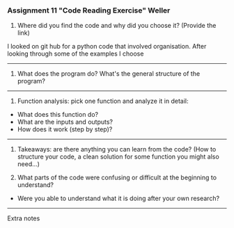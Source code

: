 ### Assignment 11 "Code Reading Exercise" Weller

1. Where did you find the code and why did you choose it? (Provide the link)

I looked on git hub for a python code that involved organisation. After looking through some of the examples I choose  

---

1. What does the program do? What's the general structure of the program? 

---

1. Function analysis: pick one function and analyze it in detail:

- What does this function do?
- What are the inputs and outputs?
- How does it work (step by step)?

---

1. Takeaways: are there anything you can learn from the code? (How to structure your code, a clean solution for some function you might also need...)


1. What parts of the code were confusing or difficult at the beginning to understand?
- Were you able to understand what it is doing after your own research?

---

Extra notes
